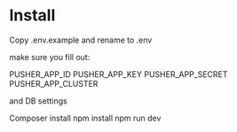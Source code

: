 

# Install

Copy .env.example and rename to .env

make sure you fill out:

PUSHER_APP_ID
PUSHER_APP_KEY
PUSHER_APP_SECRET
PUSHER_APP_CLUSTER

and DB settings


Composer install
npm install
npm run dev
